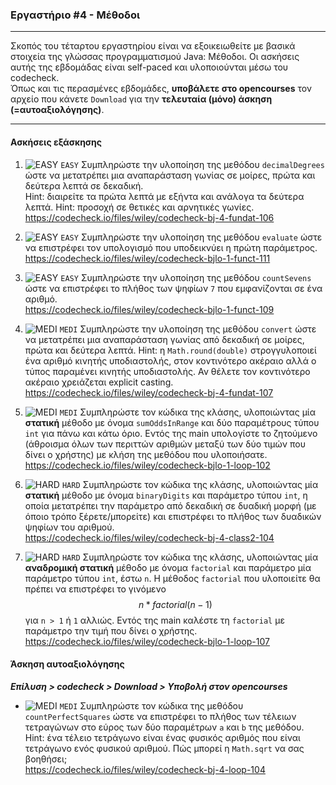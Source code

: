 ### Εργαστήριο #4 - Μέθοδοι
___
Σκοπός του τέταρτου εργαστηρίου είναι να εξοικειωθείτε με βασικά στοιχεία της γλώσσας προγραμματισμού Java: Μέθοδοι.
Οι ασκήσεις αυτής της εβδομάδας είναι self-paced και υλοποιούνται μέσω του codecheck.  
Όπως και τις περασμένες εβδομάδες, **υποβάλετε στο opencourses** τον αρχείο που κάνετε `Download` για την **τελευταία (μόνο) άσκηση (=αυτοαξιολόγησης)**.

___
#### Ασκήσεις εξάσκησης ####

1. ![EASY](https://github.com/riggas-ionio/java/blob/master/imgc5f015.png) `EASY`
    Συμπληρώστε την υλοποίηση της μεθόδου `decimalDegrees` ώστε να μετατρέπει μια αναπαράσταση γωνίας σε μοίρες, πρώτα και δεύτερα λεπτά σε δεκαδική.  
    Hint: διαιρείτε τα πρώτα λεπτά με εξήντα και ανάλογα τα δεύτερα λεπτά.
    Hint: προσοχή σε θετικές και αρνητικές γωνίες.  
    https://codecheck.io/files/wiley/codecheck-bj-4-fundat-106

1. ![EASY](https://github.com/riggas-ionio/java/blob/master/imgc5f015.png) `EASY`
    Συμπληρώστε την υλοποίηση της μεθόδου `evaluate` ώστε να επιστρέφει τον υπολογισμό που υποδεικνύει η πρώτη παράμετρος.  
    https://codecheck.io/files/wiley/codecheck-bjlo-1-funct-111

1. ![EASY](https://github.com/riggas-ionio/java/blob/master/imgc5f015.png) `EASY`
    Συμπληρώστε την υλοποίηση της μεθόδου `countSevens` ώστε να επιστρέφει το πλήθος των ψηφίων `7` που εμφανίζονται σε ένα αριθμό.  
    https://codecheck.io/files/wiley/codecheck-bjlo-1-funct-109

2. ![MEDI](https://github.com/riggas-ionio/java/blob/master/imgffa500.png) `MEDI`
    Συμπληρώστε την υλοποίηση της μεθόδου `convert` ώστε να μετατρέπει μια αναπαράσταση γωνίας από δεκαδική σε μοίρες, πρώτα και δεύτερα λεπτά.
    Hint: η `Math.round(double)` στρογγυλοποιεί ένα αριθμό κινητής υποδιαστολής, στον κοντινότερο ακέραιο αλλά ο τύπος παραμένει κινητής υποδιαστολής. Αν θέλετε τον κοντινότερο ακέραιο χρειάζεται explicit casting.   
    https://codecheck.io/files/wiley/codecheck-bj-4-fundat-107

2. ![MEDI](https://github.com/riggas-ionio/java/blob/master/imgffa500.png) `MEDI`
    Συμπληρώστε τον κώδικα της κλάσης, υλοποιώντας μία **στατική** μέθοδο με όνομα `sumOddsInRange` και δύο παραμέτρους τύπου `int` για πάνω και κάτω όριο. Εντός της main υπολογίστε το ζητούμενο (άθροισμα όλων των περιττών αριθμών μεταξύ των δύο τιμών που δίνει ο χρήστης) με κλήση της μεθόδου που υλοποιήσατε.
    https://codecheck.io/files/wiley/codecheck-bjlo-1-loop-102

3. ![HARD](https://github.com/riggas-ionio/java/blob/master/imgf03c15.png) `HARD`
    Συμπληρώστε τον κώδικα της κλάσης, υλοποιώντας μία **στατική** μέθοδο με όνομα `binaryDigits` και παράμετρο τύπου `int`, η οποία μετατρέπει την παράμετρο από δεκαδική σε δυαδική μορφή (με όποιο τρόπο ξέρετε/μπορείτε) και επιστρέφει το πλήθος των δυαδικών ψηφίων του αριθμού.  
    https://codecheck.io/files/wiley/codecheck-bj-4-class2-104

3. ![HARD](https://github.com/riggas-ionio/java/blob/master/imgf03c15.png) `HARD`
    Συμπληρώστε τον κώδικα της κλάσης, υλοποιώντας μία **αναδρομική στατική** μέθοδο με όνομα `factorial` και παράμετρο μία παράμετρο τύπου `int`, έστω `n`. Η μέθοδος `factorial` που υλοποιείτε θα πρέπει να επιστρέφει το γινόμενο $${ n * factorial(n-1) }$$ για `n > 1` ή `1` αλλιώς. Εντός της main καλέστε τη `factorial` με παράμετρο την τιμή που δίνει ο χρήστης.  
    https://codecheck.io/files/wiley/codecheck-bjlo-1-loop-107


#### Άσκηση αυτοαξιολόγησης ####
_**Επίλυση > codecheck > Download > Υποβολή στον opencourses**_

*  ![MEDI](https://github.com/riggas-ionio/java/blob/master/imgffa500.png) `MEDI`
    Συμπληρώστε τον κώδικα της μεθόδου `countPerfectSquares` ώστε να επιστρέφει το πλήθος των τέλειων τετραγώνων στο εύρος των δύο παραμέτρων `a` και `b` της μεθόδου.
    Hint: ένα τέλειο τετράγωνο είναι ένας φυσικός αριθμός που είναι τετράγωνο ενός φυσικού αριθμού. Πώς μπορεί η `Math.sqrt` να σας βοηθήσει;  
    https://codecheck.io/files/wiley/codecheck-bj-4-loop-104

